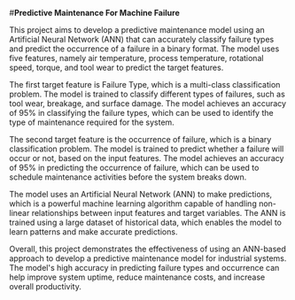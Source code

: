 #**Predictive Maintenance For Machine Failure**

This project aims to develop a predictive maintenance model using an Artificial Neural Network (ANN) that can accurately classify failure types and predict the occurrence of a failure in a binary format. The model uses five features, namely air temperature, process temperature, rotational speed, torque, and tool wear to predict the target features.

The first target feature is Failure Type, which is a multi-class classification problem. The model is trained to classify different types of failures, such as tool wear, breakage, and surface damage. The model achieves an accuracy of 95% in classifying the failure types, which can be used to identify the type of maintenance required for the system.

The second target feature is the occurrence of failure, which is a binary classification problem. The model is trained to predict whether a failure will occur or not, based on the input features. The model achieves an accuracy of 95% in predicting the occurrence of failure, which can be used to schedule maintenance activities before the system breaks down.

The model uses an Artificial Neural Network (ANN) to make predictions, which is a powerful machine learning algorithm capable of handling non-linear relationships between input features and target variables. The ANN is trained using a large dataset of historical data, which enables the model to learn patterns and make accurate predictions.

Overall, this project demonstrates the effectiveness of using an ANN-based approach to develop a predictive maintenance model for industrial systems. The model's high accuracy in predicting failure types and occurrence can help improve system uptime, reduce maintenance costs, and increase overall productivity.
